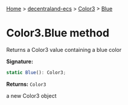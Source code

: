 [Home](./index) &gt; [decentraland-ecs](./decentraland-ecs.md) &gt; [Color3](./decentraland-ecs.color3.md) &gt; [Blue](./decentraland-ecs.color3.blue.md)

# Color3.Blue method

Returns a Color3 value containing a blue color

**Signature:**
```javascript
static Blue(): Color3;
```
**Returns:** `Color3`

a new Color3 object
